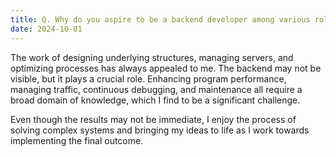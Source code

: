 ```yaml
---
title: Q. Why do you aspire to be a backend developer among various roles?
date: 2024-10-01
---
```


The work of designing underlying structures, managing servers, and optimizing processes has always appealed to me. The backend may not be visible, but it plays a crucial role. Enhancing program performance, managing traffic, continuous debugging, and maintenance all require a broad domain of knowledge, which I find to be a significant challenge.

Even though the results may not be immediate, I enjoy the process of solving complex systems and bringing my ideas to life as I work towards implementing the final outcome.